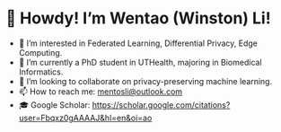 # 👋 Howdy! I’m Wentao (Winston) Li!
- 👀 I’m interested in Federated Learning, Differential Privacy, Edge Computing.
- 🌱 I’m currently a PhD student in UTHealth, majoring in Biomedical Informatics.
- 💞️ I’m looking to collaborate on privacy-preserving machine learning.
- 📫 How to reach me: mentosli@outlook.com
- 🎓 Google Scholar: https://scholar.google.com/citations?user=Fbqxz0gAAAAJ&hl=en&oi=ao

<!---
Li-Wentao/Li-Wentao is a ✨ special ✨ repository because its `README.md` (this file) appears on your GitHub profile.
You can click the Preview link to take a look at your changes.
--->
